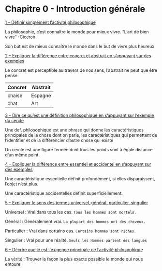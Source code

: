 # Chapitre 0 - Introduction générale 

<ins>1 – Définir simplement l’activité philosophique</ins>


La philosophie, c’est connaître le monde pour mieux vivre. “L’art de bien vivre” -Ciceron

Son but est de mieux connaître le monde dans le but de vivre plus heureux





<ins>2 – Expliquer la différence entre concret et abstrait en s’appuyant sur des exemples</ins>





Le concret est perceptible au travers de nos sens, l’abstrait ne peut que être pensé

|Concret|Abstrait |
|--------|-------|
|chaise|Espagne |
|chat|Art|

<ins>3 – Dire ce qu’est une définition philosophique en s’appuyant sur l’exemple du cercle</ins>


Une def. philosophique est une phrase qui donne les caractéristiques principales de la chose dont on parle, les caractéristiques qui permettent de l’identifier et de la différencier d’autre chose qui existe


Un cercle est une figure fermée dont tous les points sont à égale distance d’un même point.



<ins>4 – Expliquer la différence entre essentiel et accidentel en s’appuyant sur des exemples
</ins>




Une caractéristique essentielle définit profondément, si elles disparaissent, l’objet n’est plus.

Une caractéristique accidentelles définit superficiellement.





<ins>5 – Expliquer le sens des termes universel, général, particulier, singulier</ins>





Universel : Vrai dans tous les cas. `Tous les hommes sont mortels.`

Général : Généralement vrai. `La plupart des hommes ont des cheveux.`

Particulier : Vrai dans certains cas. `Certains hommes sont riches.`

Singulier : Vrai pour une réalité. `Seuls les Hommes parlent des langues`


<ins>6 – Décrire quelle est l'exigence principale de l’activité philosophique</ins>





La vérité : Trouver la façon la plus exacte possible le monde qui nous entoure
